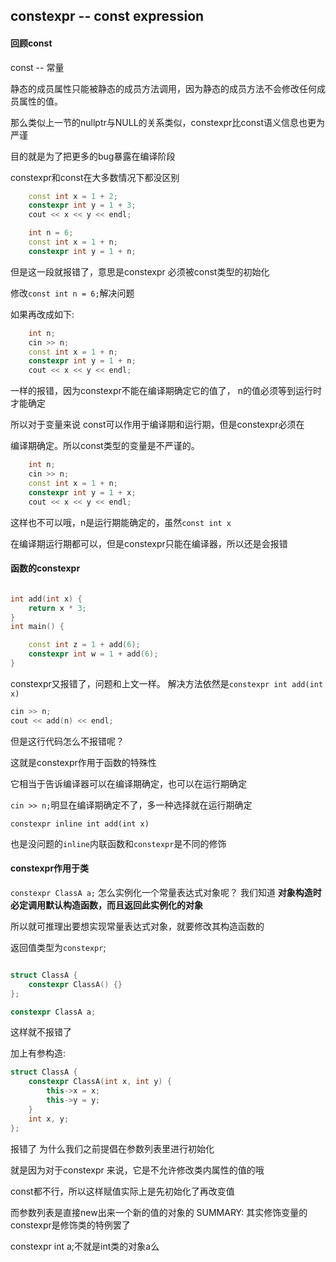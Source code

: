 ## constexpr -- const expression


#### 回顾const

const -- 常量

静态的成员属性只能被静态的成员方法调用，因为静态的成员方法不会修改任何成员属性的值。


那么类似上一节的nullptr与NULL的关系类似，constexpr比const语义信息也更为严谨

目的就是为了把更多的bug暴露在编译阶段

constexpr和const在大多数情况下都没区别

```c++
    const int x = 1 + 2;
    constexpr int y = 1 + 3;
    cout << x << y << endl;
```

```c++
    int n = 6;
    const int x = 1 + n;
    constexpr int y = 1 + n;
```

但是这一段就报错了，意思是constexpr 必须被const类型的初始化

修改`const int n = 6;`解决问题

如果再改成如下:
```c++
    int n;
    cin >> n;
    const int x = 1 + n;
    constexpr int y = 1 + n;
    cout << x << y << endl;
```
一样的报错，因为constexpr不能在编译期确定它的值了，
n的值必须等到运行时才能确定

所以对于变量来说
const可以作用于编译期和运行期，但是constexpr必须在

编译期确定。所以const类型的变量是不严谨的。

```c++
    int n;
    cin >> n;
    const int x = 1 + n;
    constexpr int y = 1 + x;
    cout << x << y << endl;
```

这样也不可以哦，n是运行期能确定的，虽然`const int x`

在编译期运行期都可以，但是constexpr只能在编译器，所以还是会报错

#### 函数的constexpr

```c++

int add(int x) {
    return x * 3;
}
int main() {

    const int z = 1 + add(6);
    constexpr int w = 1 + add(6);
}
```
constexpr又报错了，问题和上文一样。
解决方法依然是`constexpr int add(int x)`

```c++
cin >> n;
cout << add(n) << endl;
```

但是这行代码怎么不报错呢？

这就是constexpr作用于函数的特殊性

它相当于告诉编译器可以在编译期确定，也可以在运行期确定

`cin >> n;`明显在编译期确定不了，多一种选择就在运行期确定



`constexpr inline int add(int x)`

也是没问题的`inline`内联函数和`constexpr`是不同的修饰

#### constexpr作用于类

`constexpr ClassA a;`
怎么实例化一个常量表达式对象呢？
我们知道
**对象构造时必定调用默认构造函数，而且返回此实例化的对象**

所以就可推理出要想实现常量表达式对象，就要修改其构造函数的

返回值类型为`constexpr`;

```c++

struct ClassA {
    constexpr ClassA() {}
};

constexpr ClassA a;
```

这样就不报错了

加上有参构造:

```c++
struct ClassA {
    constexpr ClassA(int x, int y) {
        this->x = x;
        this->y = y;
    }
    int x, y;
};
```
报错了
为什么我们之前提倡在参数列表里进行初始化

就是因为对于constexpr 来说，它是不允许修改类内属性的值的哦

const都不行，所以这样赋值实际上是先初始化了再改变值

而参数列表是直接new出来一个新的值的对象的
SUMMARY: 
其实修饰变量的constexpr是修饰类的特例罢了

constexpr int a;不就是int类的对象a么






